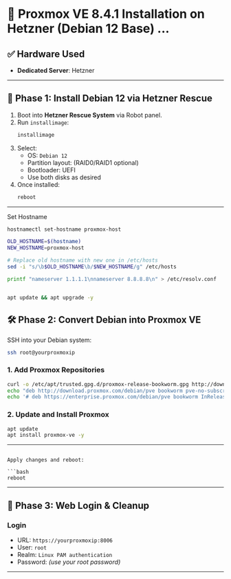 # 🧾 Proxmox VE 8.4.1 Installation on Hetzner (Debian 12 Base) ...
## ✅ Hardware Used
- **Dedicated Server**: Hetzner 

---

## 🔧 Phase 1: Install Debian 12 via Hetzner Rescue

1. Boot into **Hetzner Rescue System** via Robot panel.
2. Run `installimage`:
   ```bash
   installimage
   ```
3. Select:
   - OS: `Debian 12`
   - Partition layout: (RAID0/RAID1 optional)
   - Bootloader: UEFI
   - Use both disks as desired
4. Once installed:
   ```bash
   reboot
   ```

---

Set Hostname 

```bash
hostnamectl set-hostname proxmox-host

OLD_HOSTNAME=$(hostname)
NEW_HOSTNAME=proxmox-host

# Replace old hostname with new one in /etc/hosts
sed -i "s/\b$OLD_HOSTNAME\b/$NEW_HOSTNAME/g" /etc/hosts

printf "nameserver 1.1.1.1\nnameserver 8.8.8.8\n" > /etc/resolv.conf


apt update && apt upgrade -y
```



## 🛠️ Phase 2: Convert Debian into Proxmox VE

SSH into your Debian system:

```bash
ssh root@yourproxmoxip
```

### 1. Add Proxmox Repositories

```bash
curl -o /etc/apt/trusted.gpg.d/proxmox-release-bookworm.gpg http://download.proxmox.com/debian/proxmox-release-bookworm.gpg
echo "deb http://download.proxmox.com/debian/pve bookworm pve-no-subscription" > /etc/apt/sources.list.d/pve-install-repo.list
echo '# deb https://enterprise.proxmox.com/debian/pve bookworm InRelease' > /etc/apt/sources.list.d/pve-enterprise.list
```

### 2. Update and Install Proxmox

```bash
apt update 
apt install proxmox-ve -y
```

---
```

Apply changes and reboot:

```bash
reboot
```

---

## 🔐 Phase 3: Web Login & Cleanup

### Login
- URL: `https://yourproxmoxip:8006`
- User: `root`
- Realm: `Linux PAM authentication`
- Password: *(use your root password)*

---

